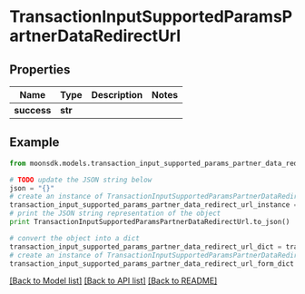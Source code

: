 # TransactionInputSupportedParamsPartnerDataRedirectUrl


## Properties

Name | Type | Description | Notes
------------ | ------------- | ------------- | -------------
**success** | **str** |  | 

## Example

```python
from moonsdk.models.transaction_input_supported_params_partner_data_redirect_url import TransactionInputSupportedParamsPartnerDataRedirectUrl

# TODO update the JSON string below
json = "{}"
# create an instance of TransactionInputSupportedParamsPartnerDataRedirectUrl from a JSON string
transaction_input_supported_params_partner_data_redirect_url_instance = TransactionInputSupportedParamsPartnerDataRedirectUrl.from_json(json)
# print the JSON string representation of the object
print TransactionInputSupportedParamsPartnerDataRedirectUrl.to_json()

# convert the object into a dict
transaction_input_supported_params_partner_data_redirect_url_dict = transaction_input_supported_params_partner_data_redirect_url_instance.to_dict()
# create an instance of TransactionInputSupportedParamsPartnerDataRedirectUrl from a dict
transaction_input_supported_params_partner_data_redirect_url_form_dict = transaction_input_supported_params_partner_data_redirect_url.from_dict(transaction_input_supported_params_partner_data_redirect_url_dict)
```
[[Back to Model list]](../README.md#documentation-for-models) [[Back to API list]](../README.md#documentation-for-api-endpoints) [[Back to README]](../README.md)


